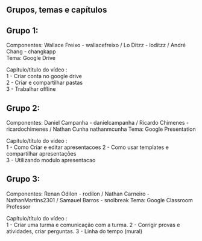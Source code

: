 Grupos, temas e capítulos
--------------------------
Grupo 1:   
---------  
Componentes: Wallace Freixo - wallacefreixo / Lo Ditzz - loditzz / André Chang - changkapp  
Tema: Google Drive  

Capítulo/título do vídeo :  
1 - Criar conta no google drive  
2 - Criar e compartilhar pastas  
3 - Trabalhar offline  

Grupo 2:   
---------  
Componentes: Daniel Campanha - danielcampanha / Ricardo Chimenes - ricardochimenes / Nathan Cunha nathanmcunha
Tema: Google Presentation  

Capítulo/título do vídeo :  
1 - Como Criar e editar apresentacoes
2 - Como usar templates e compartilhar apresentações  
3 - Utilizando modulo apresentacao   

Grupo 3:   
---------  
Componentes: Renan Odilon - rodilon / Nathan Carneiro - NathanMartins2301 / Samauel Barros - snolbreak
Tema: Google Classroom Professor  

Capítulo/título do vídeo :  
1 - Criar uma turma e comunicação com a turma.
2 - Corrigir provas e atividades, criar perguntas.
3 - Linha do tempo (mural)
